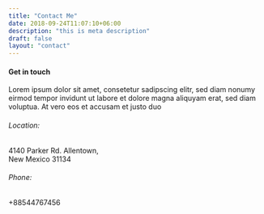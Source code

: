```yaml
---
title: "Contact Me"
date: 2018-09-24T11:07:10+06:00
description: "this is meta description"
draft: false
layout: "contact"
---
```


#### Get in touch

Lorem ipsum dolor sit amet, consetetur sadipscing elitr, sed diam nonumy eirmod tempor invidunt ut labore
et dolore magna aliquyam erat, sed diam voluptua. At vero eos et accusam et justo duo

###### Location:
4140 Parker Rd. Allentown, <br>
New Mexico 31134

###### Phone:
+88544767456